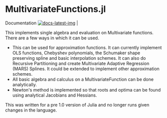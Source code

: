 # MultivariateFunctions.jl

Documentation
[![docs-latest-img](https://img.shields.io/badge/docs-latest-blue.svg)](https://s-baumann.github.io/MultivariateFunctions.jl/dev/index.html) |

This implements single algebra and evaluation on Multivariate functions.
There are a few ways in which it can be used.
* This can be used for approximation functions. It can currently implement OLS functions, Chebyshev polynomials, the Schumaker shape preserving spline and basic interpolation schemes. It can also do Recursive Partitioning and create Multivariate Adaptive Regression (MARS) Splines. It could be extended to implement other approximation schemes.
* All basic algebra and calculus on a MultivariateFunction can be done analytically.
* Newton's method is implemented so that roots and optima can be found using analytical Jacobians and Hessians.

This was written for a pre 1.0 version of Julia and no longer runs given changes in the language.
